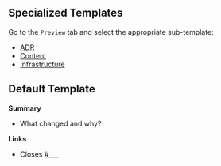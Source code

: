 ## Specialized Templates

Go to the `Preview` tab and select the appropriate sub-template:

* [ADR](?expand=1&template=adr.md)
* [Content](?expand=1&template=content.md)
* [Infrastructure](?expand=1&template=infra.md)

## Default Template

**Summary**
- What changed and why?

**Links**
- Closes #___
